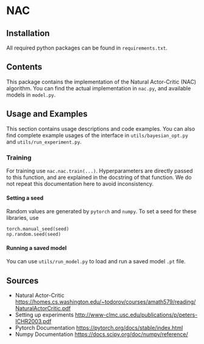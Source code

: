 # NAC

## Installation

All required python packages can be found in `requirements.txt`.

## Contents

This package contains the implementation of the Natural Actor-Critic (NAC) algorithm.
You can find the actual implementation in `nac.py`, and available models in `model.py`.

## Usage and Examples

This section contains usage descriptions and code examples.
You can also find complete example usages of the interface in `utils/bayesian_opt.py` and `utils/run_experiment.py`.

### Training
For training use `nac.nac.train(...)`. Hyperparameters are directly passed to this function, and are explained in the docstring of that function. We do not repeat this documentation here to avoid inconsistency.

#### Setting a seed
Random values are generated by `pytorch` and `numpy`. To set a seed for these libraries, use
```
torch.manual_seed(seed)
np.random.seed(seed)
```

#### Running a saved model
You can use `utils/run_model.py` to load and run a saved model `.pt` file.

## Sources
 - Natural Actor-Critic https://homes.cs.washington.edu/~todorov/courses/amath579/reading/NaturalActorCritic.pdf
 - Setting up experiments http://www-clmc.usc.edu/publications/p/peters-ICHR2003.pdf
 - Pytorch Documentation https://pytorch.org/docs/stable/index.html
 - Numpy Documentation https://docs.scipy.org/doc/numpy/reference/
